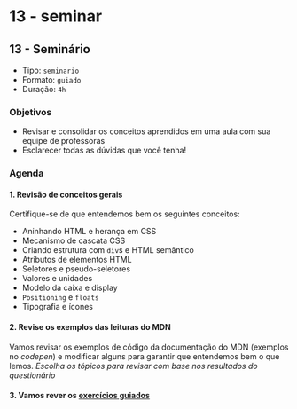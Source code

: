 # 13 - seminar

## 13 - Seminário

* Tipo: `seminario`
* Formato: `guiado`
* Duração: `4h`

### Objetivos

* Revisar e consolidar os conceitos aprendidos em uma aula com sua equipe de professoras
* Esclarecer todas as dúvidas que você tenha!

### Agenda

#### 1. Revisão de conceitos gerais

Certifique-se de que entendemos bem os seguintes conceitos:

* Aninhando HTML e herança em CSS
* Mecanismo de cascata CSS
* Criando estrutura com `div`s e HTML semântico
* Atributos de elementos HTML
* Seletores e pseudo-seletores
* Valores e unidades
* Modelo da caixa e display
* `Positioning` e `floats`
* Tipografia e ícones

#### 2. Revise os exemplos das leituras do MDN

Vamos revisar os exemplos de código da documentação do MDN \(exemplos no _codepen_\) e modificar alguns para garantir que entendemos bem o que lemos. _Escolha os tópicos para revisar com base nos resultados do questionário_

#### 3. Vamos rever os [exercícios guiados](https://github.com/cemsbr/curricula-js/tree/497e00c1436397b61e987bd3c548bc0f496d90e8/03-interactive-site/00-html-and-css/13-seminar/14-guided-exercises/README.md)

